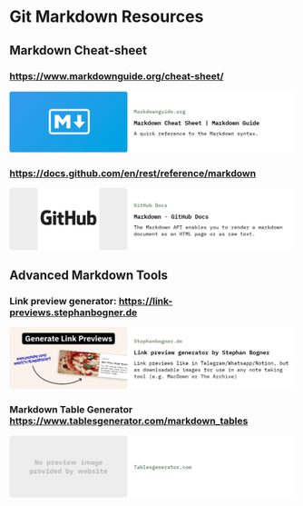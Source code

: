 # Git Markdown Resources

## Markdown Cheat-sheet

### https://www.markdownguide.org/cheat-sheet/
![From Markdownguide.org: Markdown Cheat Sheet | Markdown Guide | A quick reference to the Markdown syntax.](Resources/Images/link-previews/2022-02-27-Markdownguide.png) 

### https://docs.github.com/en/rest/reference/markdown
![From GitHub Docs: Markdown - GitHub Docs | The Markdown API enables you to render a markdown document as an HTML page or as raw text.](Resources/Images/link-previews/2022-02-27-GitHub_Docs-Markdown_-_GitHub_Docs.png) 

## Advanced Markdown Tools
### Link preview generator: https://link-previews.stephanbogner.de
![From Stephanbogner.de: Link preview generator by Stephan Bogner | Link previews like in Telegram/Whatsapp/Notion, but as downloadable images for use in any note taking tool (e.g. MacDown or The Archive)](Resources/Images/link-previews/2022-02-27-Stephanbogner.de-Link_preview_generator.png) 

### Markdown Table Generator https://www.tablesgenerator.com/markdown_tables
![From Tablesgenerator.com:  | ](Resources/Images/link-previews/2022-02-27-Tablesgenerator.com-.png) 

